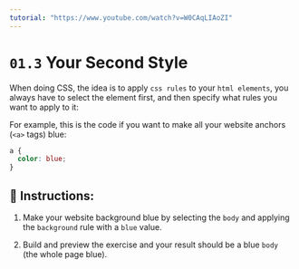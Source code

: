 ```yaml
---
tutorial: "https://www.youtube.com/watch?v=W0CAqLIAoZI"
---
```


# `01.3` Your Second Style

When doing CSS, the idea is to apply `css rules` to your `html elements`, you always have to select the element first, and then specify what rules you want to apply to it:

For example, this is the code if you want to make all your website anchors (`<a>` tags) blue:

```css
a {
  color: blue;
}
```

## 📝 Instructions:

1. Make your website background blue by selecting the `body` and applying the `background` rule with a `blue` value.

2. Build and preview the exercise and your result should be a blue `body` (the whole page blue).
